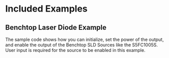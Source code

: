 # Included Examples

## Benchtop Laser Diode Example
The sample code shows how you can initialize, set the power of the output, and enable the output of the Benchtop SLD Sources like the S5FC1005S. User input is required for the source to be enabled in this example. 
